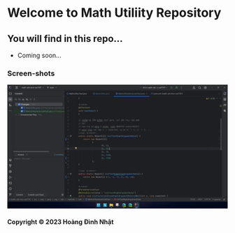 # Welcome to Math Utiliity Repository

## You will find in this repo...

* Coming soon...

### Screen-shots
![DDT Source Code](/screenshots/Test-Shot.png)

#### Copyright &#169; 2023 Hoàng Đình Nhật
